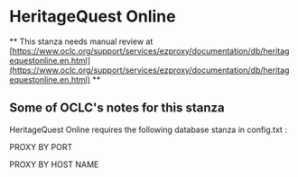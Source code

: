 # HeritageQuest Online
** This stanza needs manual review at [https://www.oclc.org/support/services/ezproxy/documentation/db/heritagequestonline.en.html](https://www.oclc.org/support/services/ezproxy/documentation/db/heritagequestonline.en.html) **

## Some of OCLC's notes for this stanza

HeritageQuest Online requires the following database stanza in config.txt :

PROXY BY PORT

PROXY BY HOST NAME
